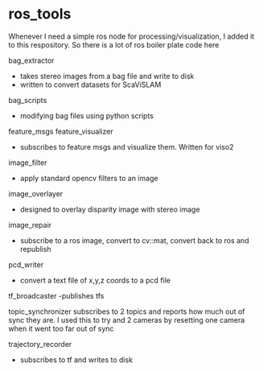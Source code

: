 ros_tools
============

Whenever I need a simple ros node for processing/visualization, I added it to this respository.
So there is a lot of ros boiler plate code here


bag_extractor 
- takes stereo images from a bag file and write to disk
- written to convert datasets for ScaViSLAM

bag_scripts
- modifying bag files using python scripts

feature_msgs
feature_visualizer
- subscribes to feature msgs and visualize them.  Written for viso2

image_filter
- apply standard opencv filters to an image

image_overlayer
- designed to overlay disparity image with stereo image

image_repair
- subscribe to a ros image, convert to cv::mat, convert back to ros and republish

pcd_writer
- convert a text file of x,y,z coords to a pcd file

tf_broadcaster
-publishes tfs

topic_synchronizer
subscribes to 2 topics and reports how much out of sync they are.  I used this to try and 2 cameras by resetting one camera when it went too far out of sync

trajectory_recorder
- subscribes to tf and writes to disk
